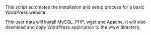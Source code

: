This script automates the installation and setup process for a basic WordPress website.

This user data will install MySQL, PHP, wget and Apache. It will also download and copy WordPress application to the www directory.
